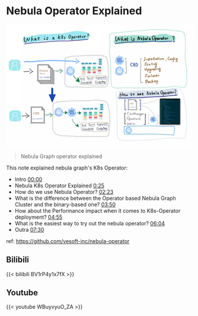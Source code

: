 # Nebula Operator Explained


<!--more-->

![nebula-operator-explained](./nebula-operator-explained.webp)

> Nebula Graph operator explained

This note explained nebula graph's K8s Operator:

- Intro [00:00](https://www.youtube.com/watch?v=WBuyvyuO_ZA&t=0s) 
- Nebula K8s Operator Explained [0:25](https://www.youtube.com/watch?v=WBuyvyuO_ZA&t=25s) 
- How do we use Nebula Operator? [02:23](https://www.youtube.com/watch?v=WBuyvyuO_ZA&t=143s)
- What is the difference between the Operator based Nebula Graph Cluster and the binary-based one? [03:50](https://www.youtube.com/watch?v=WBuyvyuO_ZA&t=230s)
- How about the Performance impact when it comes to K8s-Operator deployment? [04:55](https://www.youtube.com/watch?v=WBuyvyuO_ZA&t=295s)
- What is the easiest way to try out the nebula operator? [06:04](https://www.youtube.com/watch?v=WBuyvyuO_ZA&t=364s)
- Outra [07:30](https://www.youtube.com/watch?v=WBuyvyuO_ZA&t=450s)

ref: https://github.com/vesoft-inc/nebula-operator

## Bilibili

{{< bilibili BV1rP4y1x7fX >}}

## Youtube

{{< youtube WBuyvyuO_ZA >}}



